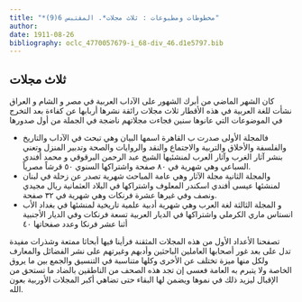 ```yaml
---
title: "*مخطوطات ومطبوعات : ثلاث مجلات*. المقتبس 6(9)"
author: 
date: 1911-08-26
bibliography: oclc_4770057679-i_68-div_46.d1e5797.bib
---
```




##  ثلاث مجلات 


 كان الشهر الماضي من أبرك الشهور على الآداب العربية في  مصر  و  الشام  و  العراق  نشأت للغة العربية في هذه الأقطار  ثلاث  مجلات رائقة نشرها أربابها عن كفاءة بعد التخرج في الموضوعات التي عانوها سنين فجاءت مجلاتهم ناضجة في الجملة من أول صدورها 


-  فالمجلة الأولى صدرت ب  القاهرة  اسمها  البيان  وهي تبحث في الآداب والتاريخ والفلسفة والأخلاق والتربية والاجتماع والنقد والروايات والصحة وتدبير المنزل وتعني بنشر آثار الغرب وآثار العرب لمنشئيها  الشيخ عبد الرحمن البرقوقي  و  محمد أفندي السباعي  وهي شهرية في  ٨٠  صفحة واشتراكها السنوي  ٥٠  قرشاً مصرياً. 
-  والمجلة الثانية  مجلة الآثار  وهي عامة المباحث شهرية تصدر عن  زحلة  في  لبنان  لمنشئها  عيسى  أفندي  اسكندر  المعلوف  واشتراكها في البلاد العثمانية ريال مجيدي ونصف وفي غيرها  عشرة  فرنكات وهي شهرية في  ٣٢  صفحة. 
-  و  المجلة الثالثة  لغة العرب  وهي شهرية أدبية علمية تاريخية لمنشئها في  بغداد  الأب انستاس ماري الكرملي  واشتراكها في الديار العربية  تسعة  فرنكات وفي الديار الأجنبية  أثنا  عشر  فرنكا وعدد صفحاتها  ٤٠ 


 تصفحنا الأعداد الأول من هذه المجلات المثقنة فرأينا فيها أبحاثا ممتعة وشذرات مفيدة تدل على بعد غور أصحابها العاملين الباحثين وأدبهم وغيرتهم على نشر الفضائل والمعارف ولكل منها ميزة تختلف عن الأخرى وكلها متناسبة في التنسيق والجمع بين ما يروق الخاصة ولا يتبرم به العامة فعسى إن تجد هذه الصحف من الناطقين بالضاد ما تستحق من الإقبال ليزيد ذلك في نموها ويضمن لها البقاء حتى تضاهي أكبر المجلات الأوربية بعون الله. 
